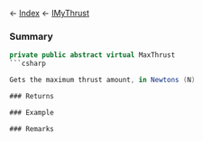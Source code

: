 ← [Index](Api-Index) ← [IMyThrust](Sandbox.ModAPI.Ingame.IMyThrust)

### Summary

```csharp
private public abstract virtual MaxThrust
```csharp

Gets the maximum thrust amount, in Newtons (N)

### Returns

### Example

### Remarks

